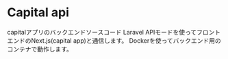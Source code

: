 # Capital api
capitalアプリのバックエンドソースコード
Laravel APIモードを使ってフロントエンドのNext.js(capital app)と通信します。
Dockerを使ってバックエンド用のコンテナで動作します。
